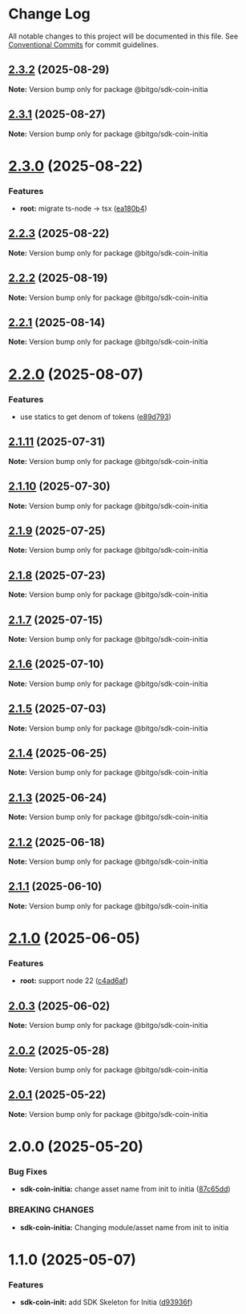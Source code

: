 # Change Log

All notable changes to this project will be documented in this file.
See [Conventional Commits](https://conventionalcommits.org) for commit guidelines.

## [2.3.2](https://github.com/BitGo/BitGoJS/compare/@bitgo/sdk-coin-initia@2.3.1...@bitgo/sdk-coin-initia@2.3.2) (2025-08-29)

**Note:** Version bump only for package @bitgo/sdk-coin-initia

## [2.3.1](https://github.com/BitGo/BitGoJS/compare/@bitgo/sdk-coin-initia@2.3.0...@bitgo/sdk-coin-initia@2.3.1) (2025-08-27)

**Note:** Version bump only for package @bitgo/sdk-coin-initia

# [2.3.0](https://github.com/BitGo/BitGoJS/compare/@bitgo/sdk-coin-initia@2.2.3...@bitgo/sdk-coin-initia@2.3.0) (2025-08-22)

### Features

- **root:** migrate ts-node -> tsx ([ea180b4](https://github.com/BitGo/BitGoJS/commit/ea180b43001d8e956196bc07b32798e3a7031eeb))

## [2.2.3](https://github.com/BitGo/BitGoJS/compare/@bitgo/sdk-coin-initia@2.2.2...@bitgo/sdk-coin-initia@2.2.3) (2025-08-22)

**Note:** Version bump only for package @bitgo/sdk-coin-initia

## [2.2.2](https://github.com/BitGo/BitGoJS/compare/@bitgo/sdk-coin-initia@2.2.1...@bitgo/sdk-coin-initia@2.2.2) (2025-08-19)

**Note:** Version bump only for package @bitgo/sdk-coin-initia

## [2.2.1](https://github.com/BitGo/BitGoJS/compare/@bitgo/sdk-coin-initia@2.2.0...@bitgo/sdk-coin-initia@2.2.1) (2025-08-14)

**Note:** Version bump only for package @bitgo/sdk-coin-initia

# [2.2.0](https://github.com/BitGo/BitGoJS/compare/@bitgo/sdk-coin-initia@2.1.11...@bitgo/sdk-coin-initia@2.2.0) (2025-08-07)

### Features

- use statics to get denom of tokens ([e89d793](https://github.com/BitGo/BitGoJS/commit/e89d79365086512d845bb498deed7ee66ecd2fc0))

## [2.1.11](https://github.com/BitGo/BitGoJS/compare/@bitgo/sdk-coin-initia@2.1.10...@bitgo/sdk-coin-initia@2.1.11) (2025-07-31)

**Note:** Version bump only for package @bitgo/sdk-coin-initia

## [2.1.10](https://github.com/BitGo/BitGoJS/compare/@bitgo/sdk-coin-initia@2.1.9...@bitgo/sdk-coin-initia@2.1.10) (2025-07-30)

**Note:** Version bump only for package @bitgo/sdk-coin-initia

## [2.1.9](https://github.com/BitGo/BitGoJS/compare/@bitgo/sdk-coin-initia@2.1.7...@bitgo/sdk-coin-initia@2.1.9) (2025-07-25)

**Note:** Version bump only for package @bitgo/sdk-coin-initia

## [2.1.8](https://github.com/BitGo/BitGoJS/compare/@bitgo/sdk-coin-initia@2.1.7...@bitgo/sdk-coin-initia@2.1.8) (2025-07-23)

**Note:** Version bump only for package @bitgo/sdk-coin-initia

## [2.1.7](https://github.com/BitGo/BitGoJS/compare/@bitgo/sdk-coin-initia@2.1.6...@bitgo/sdk-coin-initia@2.1.7) (2025-07-15)

**Note:** Version bump only for package @bitgo/sdk-coin-initia

## [2.1.6](https://github.com/BitGo/BitGoJS/compare/@bitgo/sdk-coin-initia@2.1.5...@bitgo/sdk-coin-initia@2.1.6) (2025-07-10)

**Note:** Version bump only for package @bitgo/sdk-coin-initia

## [2.1.5](https://github.com/BitGo/BitGoJS/compare/@bitgo/sdk-coin-initia@2.1.4...@bitgo/sdk-coin-initia@2.1.5) (2025-07-03)

**Note:** Version bump only for package @bitgo/sdk-coin-initia

## [2.1.4](https://github.com/BitGo/BitGoJS/compare/@bitgo/sdk-coin-initia@2.1.3...@bitgo/sdk-coin-initia@2.1.4) (2025-06-25)

**Note:** Version bump only for package @bitgo/sdk-coin-initia

## [2.1.3](https://github.com/BitGo/BitGoJS/compare/@bitgo/sdk-coin-initia@2.1.2...@bitgo/sdk-coin-initia@2.1.3) (2025-06-24)

**Note:** Version bump only for package @bitgo/sdk-coin-initia

## [2.1.2](https://github.com/BitGo/BitGoJS/compare/@bitgo/sdk-coin-initia@2.1.1...@bitgo/sdk-coin-initia@2.1.2) (2025-06-18)

**Note:** Version bump only for package @bitgo/sdk-coin-initia

## [2.1.1](https://github.com/BitGo/BitGoJS/compare/@bitgo/sdk-coin-initia@2.1.0...@bitgo/sdk-coin-initia@2.1.1) (2025-06-10)

**Note:** Version bump only for package @bitgo/sdk-coin-initia

# [2.1.0](https://github.com/BitGo/BitGoJS/compare/@bitgo/sdk-coin-initia@2.0.3...@bitgo/sdk-coin-initia@2.1.0) (2025-06-05)

### Features

- **root:** support node 22 ([c4ad6af](https://github.com/BitGo/BitGoJS/commit/c4ad6af2e8896221417c303f0f6b84652b493216))

## [2.0.3](https://github.com/BitGo/BitGoJS/compare/@bitgo/sdk-coin-initia@2.0.2...@bitgo/sdk-coin-initia@2.0.3) (2025-06-02)

**Note:** Version bump only for package @bitgo/sdk-coin-initia

## [2.0.2](https://github.com/BitGo/BitGoJS/compare/@bitgo/sdk-coin-initia@2.0.1...@bitgo/sdk-coin-initia@2.0.2) (2025-05-28)

**Note:** Version bump only for package @bitgo/sdk-coin-initia

## [2.0.1](https://github.com/BitGo/BitGoJS/compare/@bitgo/sdk-coin-initia@2.0.0...@bitgo/sdk-coin-initia@2.0.1) (2025-05-22)

**Note:** Version bump only for package @bitgo/sdk-coin-initia

# 2.0.0 (2025-05-20)

### Bug Fixes

- **sdk-coin-initia:** change asset name from init to initia ([87c65dd](https://github.com/BitGo/BitGoJS/commit/87c65dd98c132fa22ba145e7acafaa703b60f484))

### BREAKING CHANGES

- **sdk-coin-initia:** Changing module/asset name from init to initia

# 1.1.0 (2025-05-07)

### Features

- **sdk-coin-init:** add SDK Skeleton for Initia ([d93936f](https://github.com/BitGo/BitGoJS/commit/d93936f3cf011acba2ded8ffb4dc40315ed44cd1))
